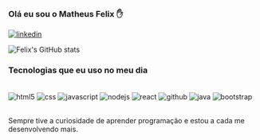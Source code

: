 ### Olá eu sou o Matheus Felix ✋

[![linkedin](https://img.shields.io/badge/LinkedIn-0077B5?style=for-the-badge&logo=linkedin&logoColor=white)](https://www.linkedin.com/in/matheus-felix-3232a3176/)


![Felix's GitHub stats](https://github-readme-stats.vercel.app/api?username=devmfelix&show_icons=true&theme=dark)

### Tecnologias que eu uso no meu dia

<div style="display: inline_block"><br>
<img align="center" alt="html5"src="https://img.shields.io/badge/HTML5-E34F26?style=for-the-badge&logo=html5&logoColor=white">
<img align="center" alt="css"src="https://img.shields.io/badge/CSS3-1572B6?style=for-the-badge&logo=css3&logoColor=white">
<img align="center" alt="javascript"src="https://img.shields.io/badge/JavaScript-323330?style=for-the-badge&logo=javascript&logoColor=F7DF1E">
<img align="center" alt="nodejs"src="https://img.shields.io/badge/Node.js-43853D?style=for-the-badge&logo=node.js&logoColor=white">
<img align="center" alt="react"src="https://img.shields.io/badge/React-20232A?style=for-the-badge&logo=react&logoColor=61DAFB">
<img align="center" alt="github"src="https://img.shields.io/badge/GitHub-100000?style=for-the-badge&logo=github&logoColor=white">
<img align="center" alt="java"src="https://img.shields.io/badge/Java-ED8B00?style=for-the-badge&logo=java&logoColor=white">
<img align="center" alt="bootstrap"src="https://img.shields.io/badge/Bootstrap-563D7C?style=for-the-badge&logo=bootstrap&logoColor=white">
</div><br>

Sempre tive a curiosidade de aprender programação e estou a cada me desenvolvendo mais. 
